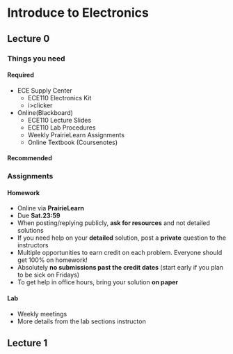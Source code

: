 # Introduce to Electronics

## Lecture 0

### Things you need

#### Required

- ECE Supply Center
  - ECE110 Electronics Kit
  - i>clicker
- Online(Blackboard)
  - ECE110 Lecture Slides
  - ECE110 Lab Procedures
  - Weekly PrairieLearn Assignments
  - Online Textbook (Coursenotes)

#### Recommended

### Assignments

#### Homework

- Online via **PrairieLearn**
- Due **Sat.23:59**
- When posting/replying publicly, **ask for resources** and not detailed solutions
- If you need help on your **detailed** solution, post a **private** question to the instructors
- Multiple opportunities to earn credit on each problem. Everyone should get 100% on homework!
- Absolutely **no submissions past the credit dates** (start early if you plan to be sick on Fridays)
- To get help in office hours, bring your solution **on paper**

#### Lab

- Weekly meetings
- More details from the lab sections instructon

## Lecture 1